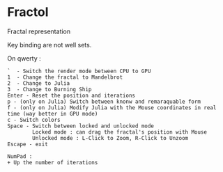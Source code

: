# Fractol
Fractal representation


Key binding are not well sets.

On qwerty :

	`  - Switch the render mode between CPU to GPU
	1  - Change the fractal to Mandelbrot
	2  - Change to Julia
	3  - Change to Burning Ship
	Enter - Reset the position and iterations
	p - (only on Julia) Switch between knonw and remaraquable form
	f - (only on Julia) Modify Julia with the Mouse coordinates in real time (way better in GPU mode)
	c - Switch colors
	Space - Switch between locked and unlocked mode
			Locked mode : can drag the fractal's position with Mouse
			Unlocked mode : L-Click to Zoom, R-Click to Unzoom
	Escape - exit

	NumPad :
	+ Up the number of iterations
